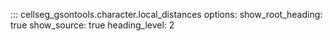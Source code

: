 ::: cellseg_gsontools.character.local_distances
    options:
      show_root_heading: true
      show_source: true
      heading_level: 2

